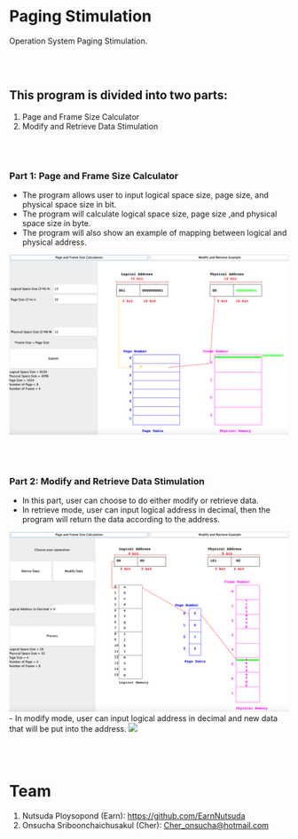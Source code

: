 # Paging Stimulation
Operation System Paging Stimulation.

<br><br>
## This program is divided into two parts: 
1. Page and Frame Size Calculator 
2. Modify and Retrieve Data Stimulation

<br><br>
### Part 1: Page and Frame Size Calculator 
- The program allows user to input logical space size, page size, and physical space size in bit.
- The program will calculate logical space size, page size ,and physical space size in byte.
- The program will also show an example of mapping between logical and physical address.
<img src=assets/calculator.png>

<br><br>
### Part 2: Modify and Retrieve Data Stimulation
- In this part, user can choose to do either modify or retrieve data.
- In retrieve mode, user can input logical address in decimal, then the program will return the data according to the address.
<img src=assets/retrieve.png>
- In modify mode, user can input logical address in decimal and new data that will be put into the address.
<img src=assets/modity.png>

<br><br>
# Team
1. Nutsuda Ploysopond (Earn): https://github.com/EarnNutsuda
2. Onsucha Sriboonchaichusakul (Cher): Cher_onsucha@hotmail.com 


